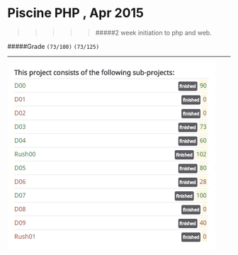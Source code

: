 # Piscine PHP , Apr 2015
>>>>> #####2 week initiation to php and web.

#####Grade ``(73/100)`` ``(73/125)``
--------  -----------------------

![grades](./grades.png)
 
<br><br><br><br><br><br><br><br>
